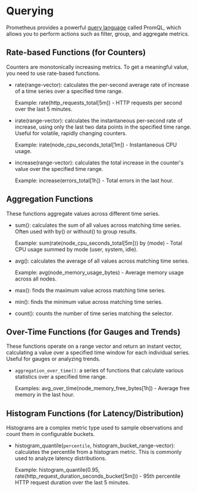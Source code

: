 # Querying

Prometheus provides a powerful
[query language](https://prometheus.io/docs/prometheus/latest/querying/basics/)
called PromQL, which allows you to perform actions such as filter, group, and
aggregate metrics.

## Rate-based Functions (for Counters)

Counters are monotonically increasing metrics. To get a meaningful value, you
need to use rate-based functions.

- rate(range-vector): calculates the per-second average rate of increase of a
  time series over a specified time range.

  Example: rate(http_requests_total[5m]) - HTTP requests per second over the
  last 5 minutes.

- irate(range-vector): calculates the instantaneous per-second rate of increase,
  using only the last two data points in the specified time range. Useful for
  volatile, rapidly changing counters.

  Example: irate(node_cpu_seconds_total[1m]) - Instantaneous CPU usage.

- increase(range-vector): calculates the total increase in the counter's value
  over the specified time range.

  Example: increase(errors_total[1h]) - Total errors in the last hour.

## Aggregation Functions

These functions aggregate values across different time series.

- sum(): calculates the sum of all values across matching time series. Often
  used with by() or without() to group results.

  Example: sum(rate(node_cpu_seconds_total[5m])) by (mode) - Total CPU usage
  summed by mode (user, system, idle).

- avg(): calculates the average of all values across matching time series.

  Example: avg(node_memory_usage_bytes) - Average memory usage across all nodes.

- max(): finds the maximum value across matching time series.

- min(): finds the minimum value across matching time series.

- count(): counts the number of time series matching the selector.

## Over-Time Functions (for Gauges and Trends)

These functions operate on a range vector and return an instant vector,
calculating a value over a specified time window for each individual series.
Useful for gauges or analyzing trends.

- `aggregation_over_time()`: a series of functions that calculate
  various statistics over a specified time range.

  Examples: avg_over_time(node_memory_free_bytes[1h]) - Average free memory in
  the last hour.

## Histogram Functions (for Latency/Distribution)

Histograms are a complex metric type used to sample observations and count them
in configurable buckets.

- histogram_quantile(`percentile`, histogram_bucket_range-vector): calculates the
  percentile from a histogram metric. This is commonly used to analyze
  latency distributions.

  Example: histogram_quantile(0.95,
  rate(http_request_duration_seconds_bucket[5m])) - 95th percentile HTTP request
  duration over the last 5 minutes.
